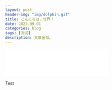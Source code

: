 ```yaml
---
layout: post
header-img: "img/dolphin.gif"
title: こんにちは，世界！
date: 2022-09-01
categories: blog
tags: [测试]
description: 文章金句。
---
```


<iframe frameborder="no" border="0" marginwidth="0" marginheight="0" width=330 height=86 src="//music.163.com/outchain/player?type=2&id=730849&auto=1&height=66"></iframe>

Test
